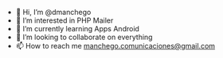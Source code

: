 - 👋 Hi, I’m @dmanchego
- 👀 I’m interested in PHP Mailer
- 🌱 I’m currently learning Apps Android
- 💞️ I’m looking to collaborate on everything
- 📫 How to reach me manchego.comunicaciones@gmail.com

<!---
dmanchego/dmanchego is a ✨ special ✨ repository because its `README.md` (this file) appears on your GitHub profile.
You can click the Preview link to take a look at your changes.
--->
